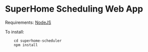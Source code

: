 # SuperHome Scheduling Web App

Requirements:
[NodeJS](https://nodejs.org/en/download/)

To install:

```
    cd superhome-scheduler
    npm install
```
